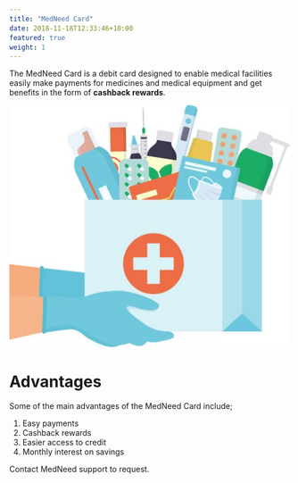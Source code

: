 ```yaml
---
title: "MedNeed Card"
date: 2018-11-18T12:33:46+10:00
featured: true
weight: 1
---
```


The MedNeed Card is a debit card designed to enable medical facilities easily make payments for medicines and medical equipment and get benefits in the form of **cashback rewards**.

![Giving drugs](/images/illustrations/hand-drugs.jpg)

# Advantages 

Some of the main advantages of the MedNeed Card include;

1. Easy payments
2. Cashback rewards
3. Easier access to credit
4. Monthly interest on savings


Contact MedNeed support to request.




